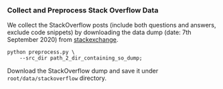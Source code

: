 ### Collect and Preprocess Stack Overflow Data

We collect the StackOverflow posts (include both questions and answers, exclude code snippets) by downloading the data
dump (date: 7th September 2020) from [stackexchange](https://archive.org/download/stackexchange).

```
python preprocess.py \
    --src_dir path_2_dir_containing_so_dump;
```

Download the StackOverflow dump and save it under `root/data/stackoverflow` directory.
